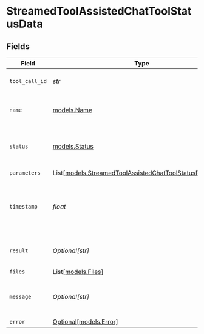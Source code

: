 # StreamedToolAssistedChatToolStatusData


## Fields

| Field                                                                                                                  | Type                                                                                                                   | Required                                                                                                               | Description                                                                                                            |
| ---------------------------------------------------------------------------------------------------------------------- | ---------------------------------------------------------------------------------------------------------------------- | ---------------------------------------------------------------------------------------------------------------------- | ---------------------------------------------------------------------------------------------------------------------- |
| `tool_call_id`                                                                                                         | *str*                                                                                                                  | :heavy_check_mark:                                                                                                     | The ID of the tool call.                                                                                               |
| `name`                                                                                                                 | [models.Name](../models/name.md)                                                                                       | :heavy_check_mark:                                                                                                     | The name of the built-in tool.                                                                                         |
| `status`                                                                                                               | [models.Status](../models/status.md)                                                                                   | :heavy_check_mark:                                                                                                     | Indicates the current execution status of the tool.                                                                    |
| `parameters`                                                                                                           | List[[models.StreamedToolAssistedChatToolStatusParameters](../models/streamedtoolassistedchattoolstatusparameters.md)] | :heavy_check_mark:                                                                                                     | N/A                                                                                                                    |
| `timestamp`                                                                                                            | *float*                                                                                                                | :heavy_check_mark:                                                                                                     | The Unix timestamp (in seconds) for when the event occurred.                                                           |
| `result`                                                                                                               | *Optional[str]*                                                                                                        | :heavy_minus_sign:                                                                                                     | The output from the tool’s execution.                                                                                  |
| `files`                                                                                                                | List[[models.Files](../models/files.md)]                                                                               | :heavy_minus_sign:                                                                                                     | N/A                                                                                                                    |
| `message`                                                                                                              | *Optional[str]*                                                                                                        | :heavy_minus_sign:                                                                                                     | Message generated by the tool’s execution.                                                                             |
| `error`                                                                                                                | [Optional[models.Error]](../models/error.md)                                                                           | :heavy_minus_sign:                                                                                                     | N/A                                                                                                                    |